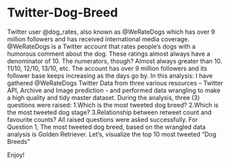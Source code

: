 # Twitter-Dog-Breed

Twitter user @dog_rates, also known as @WeRateDogs which has over 9 million followers 
and has received international media coverage. @WeRateDogs is a Twitter account that rates 
people’s dogs with a humorous comment about the dog. These ratings almost always have a 
denominator of 10. The numerators, though? Almost always greater than 10. 11/10, 12/10, 
13/10, etc. 
The account has over 9 million followers and its follower base keeps increasing as the days 
go by. 
In this analysis: I have gathered @WeRateDogs Twitter Data from three various resources – 
Twitter API, Archive and Image prediction - and performed data wrangling to make a high 
quality and tidy master dataset.
During the analysis, three (3) questions were raised: 
1.Which is the most tweeted dog breed? 
2.Which is the most tweeted dog stage? 
3.Relationship between retweet count and favourite counts? 
All raised questions were asked successfully. For Question 1, The most tweeted dog breed, 
based on the wrangled data analysis is Golden Retriever. Let’s, visualize the top 10 most 
tweeted “Dog Breeds”

Enjoy!
